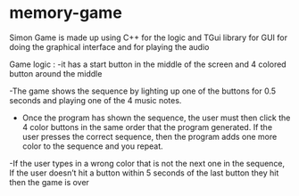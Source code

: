 # memory-game

Simon Game is made up using  C++ for the logic and TGui library for  GUI  for doing the graphical interface and for playing the audio

Game logic :
-it has a start button in the middle of the screen and 4 colored button around the middle 

-The game shows the sequence by lighting up one of the buttons for 0.5 seconds and playing one of the 4 music notes.

- Once the program has shown the sequence, the user must then click the 4 color buttons
in the same order that the program generated. If the user presses the correct sequence, then the program adds one more color to the sequence and you repeat.

-If the user types in a wrong color that is not the next one in the sequence, 
If the user doesn’t hit a button within 5 seconds of the last button they hit then the game is over 

